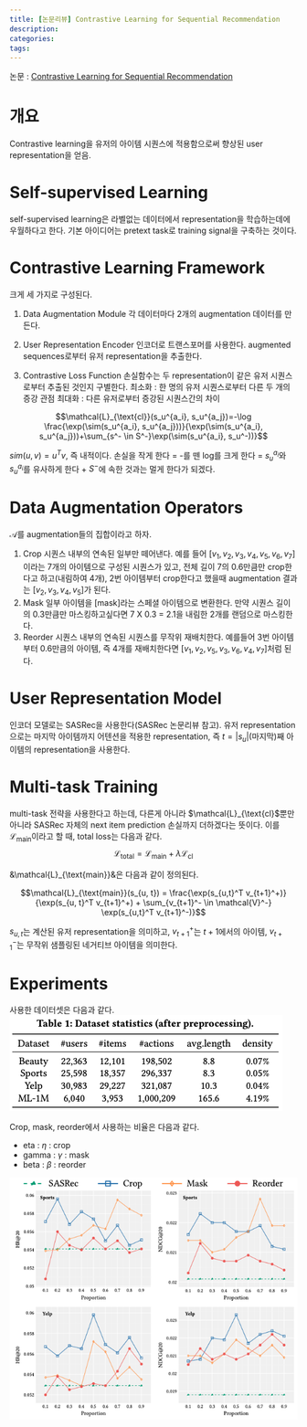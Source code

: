 ```yaml
---
title: [논문리뷰] Contrastive Learning for Sequential Recommendation
description:
categories:
tags:
---
```


논문 : [Contrastive Learning for Sequential Recommendation
](https://arxiv.org/pdf/2010.14395.pdf)

# 개요
Contrastive learning을 유저의 아이템 시퀀스에 적용함으로써 향상된 user representation을 얻음.

# Self-supervised Learning
self-supervised learning은 라벨없는 데이터에서 representation을 학습하는데에 우월하다고 한다. 기본 아이디어는 pretext task로 training signal을 구축하는 것이다. 

# Contrastive Learning Framework

크게 세 가지로 구성된다.

1. Data Augmentation Module
각 데이터마다 2개의 augmentation 데이터를 만든다.

2. User Representation Encoder
인코더로 트랜스포머를 사용한다. augmented sequences로부터 유저 representation을 추출한다.

3. Contrastive Loss Function
손실함수는 두 representation이 같은 유저 시퀀스로부터 추출된 것인지 구별한다.
최소화 : 한 명의 유저 시퀀스로부터 다른 두 개의 증강 관점
최대화 : 다른 유저로부터 증강된 시퀀스간의 차이

$$\mathcal{L}_{\text{cl}}(s_u^{a_i}, s_u^{a_j})=-\log \frac{\exp(\sim(s_u^{a_i}, s_u^{a_j}))}{\exp(\sim(s_u^{a_i}, s_u^{a_j}))+\sum_{s^- \in S^-}\exp(\sim(s_u^{a_i}, s_u^-))}$$

$sim(u, v)=u^Tv$, 즉 내적이다. 손실을 작게 한다 = -를 뗀 log를 크게 한다 = $s_u^{a_i}$와 $s_u^{a_i}$를 유사하게 한다 + $S^-$에 속한 것과는 멀게 한다가 되겠다.

# Data Augmentation Operators

$\mathcal{A}$를 augmentation들의 집합이라고 하자.

1. Crop
시퀀스 내부의 연속된 일부만 떼어낸다. 예를 들어 $[v_1, v_2, v_3, v_4, v_5, v_6, v_7]$이라는 7개의 아이템으로 구성된 시퀀스가 있고, 전체 길이 7의 0.6만큼만 crop한다고 하고(내림하여 4개), 2번 아이템부터 crop한다고 했을때 augmentation 결과는 $[v_2, v_3, v_4, v_5]$가 된다.
2. Mask
일부 아이템을 [mask]라는 스페셜 아이템으로 변환한다. 만약 시퀀스 길이의 0.3만큼만 마스킹하고싶다면 7 X 0.3 = 2.1을 내림한 2개를 랜덤으로 마스킹한다.
3. Reorder
시퀀스 내부의 연속된 시퀀스를 무작위 재배치한다. 예를들어 3번 아이템부터 0.6만큼의 아이템, 즉 4개를 재배치한다면 $[v_1, v_2, v_5, v_3, v_6, v_4, v_7]$처럼 된다.

# User Representation Model
인코더 모델로는 SASRec을 사용한다(SASRec 논문리뷰 참고). 유저 representation으로는 마지막 아이템까지 어텐션을 적용한 representation, 즉 $t=|s_u|$(마지막)째 아이템의 representation을 사용한다.

# Multi-task Training
multi-task 전략을 사용한다고 하는데, 다른게 아니라 $\mathcal{L}_{\text{cl}$뿐만 아니라 SASRec 자체의 next item prediction 손실까지 더하겠다는 뜻이다. 이를 $\mathcal{L}_{\text{main}}$이라고 할 때, total loss는 다음과 같다.
$$\mathcal{L}_{\text{total}} = \mathcal{L}_{\text{main}} + \lambda \mathcal{L}_{\text{cl}}$$

&\mathcal{L}_{\text{main}}&은 다음과 같이 정의된다.

$$\mathcal{L}_{\text{main}}(s_{u, t}) = \frac{\exp(s_{u,t}^T v_{t+1}^+)}{\exp(s_{u, t}^T v_{t+1}^+) + \sum_{v_{t+1}^- \in \mathcal{V}^-} \exp(s_{u,t}^T v_{t+1}^-)}$$

$s_{u, t}$는 계산된 유저 representation을 의미하고, $v_{t+1}^+$는 $t+1$에서의 아이템, $v_{t+1}^-$는 무작위 샘플링된 네거티브 아이템을 의미한다.

# Experiments

사용한 데이터셋은 다음과 같다.
![0](/assets/images/cl4srec_dataset_statistics.png)

Crop, mask, reorder에서 사용하는 비율은 다음과 같다.
- eta : $\eta$ : crop
- gamma : $\gamma$ : mask
- beta : $\beta$ : reorder


![0](/assets/images/cl4srec_figure4.png)
